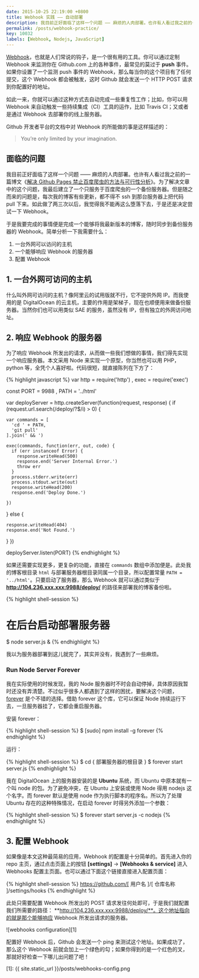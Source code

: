 ```yaml
---
date: 2015-10-25 22:19:00 +0800
title: Webhook 实践 —— 自动部署
description: 我目前正好面临了这样一个问题 —— 麻烦的人肉部署。也许有人看过我之前的一篇博文《解决 Github Pages 禁止百度爬虫的方法与可行性分析》。为了解决文章中的这个问题，我最后建立了一个只服务于百度爬虫的一个备份服务器。但是随之而来的问题是，每次我的博客有些更新，都不得不 ssh 到那台服务器上把代码 pull 下来。如此做了两三次以后，我觉得我不能再这么堕落下去，于是还是决定尝试一下 Webhook。
permalink: /posts/webhook-practice/
key: 10032
labels: [Webhook, Nodejs, JavaScript]
---
```


[Webhook](https://developer.github.com/webhooks/)，也就是人们常说的钩子，是一个很有用的工具。你可以通过定制 Webhook 来监测你在 Github.com 上的各种事件，最常见的莫过于 **push** 事件。如果你设置了一个监测 push 事件的 Webhook，那么每当你的这个项目有了任何提交，这个 Webhook 都会被触发，这时 Github 就会发送一个 HTTP POST 请求到你配置好的地址。

如此一来，你就可以通过这种方式去自动完成一些重复性工作；比如，你可以用 Webhook 来自动触发一些持续集成（CI）工具的运作，比如 Travis CI；又或者是通过 Webhook 去部署你的线上服务器。

Github 开发者平台的文档中对 Webhook 的所能做的事是这样描述的：

> You’re only limited by your imagination.

## 面临的问题

我目前正好面临了这样一个问题 —— 麻烦的人肉部署。也许有人看过我之前的一篇博文《[解决 Github Pages 禁止百度爬虫的方法与可行性分析](https://jerryzou.com/posts/feasibility-of-allowing-baiduSpider-for-Github-Pages/)》。为了解决文章中的这个问题，我最后建立了一个只服务于百度爬虫的一个备份服务器。但是随之而来的问题是，每次我的博客有些更新，都不得不 ssh 到那台服务器上把代码 pull 下来。如此做了两三次以后，我觉得我不能再这么堕落下去，于是还是决定尝试一下 Webhook。

于是我要完成的事情便是完成一个能够将我最新版本的博客，随时同步到备份服务器的 Webhook。简单分析一下我需要什么：

1. 一台外网可以访问的主机
2. 一个能够响应 Webhook 的服务器
3. 配置 Webhook

## 1. 一台外网可访问的主机

什么叫外网可访问的主机？像阿里云的试用版就不行，它不提供外网 IP。而我使用的是 DigitalOcean 的云主机，主要的作用是架梯子，现在也顺便用来做备份服务器。当然你们也可以用类似 SAE 的服务，虽然没有 IP，但有独立的外网访问地址。

## 2. 响应 Webhook 的服务器

为了响应 Webhook 所发出的请求，从而做一些我们想做的事情，我们得先实现一个响应服务器。本文采用 Node 来实现一个原型，你当然也可以用 PHP，python 等，全凭个人喜好啦。代码很短，就直接陈列在下方了：

{% highlight javascript %}
var http = require('http')
  , exec = require('exec')

const PORT = 9988
  , PATH = '../html'

var deployServer = http.createServer(function(request, response) {
  if (request.url.search(/deploy\/?$/i) > 0) {

    var commands = [
      'cd ' + PATH,
      'git pull'
    ].join(' && ')

    exec(commands, function(err, out, code) {
      if (err instanceof Error) {
        response.writeHead(500)
        response.end('Server Internal Error.')
        throw err
      }
      process.stderr.write(err)
      process.stdout.write(out)
      response.writeHead(200)
      response.end('Deploy Done.')

    })

  } else {

    response.writeHead(404)
    response.end('Not Found.')

  }
})

deployServer.listen(PORT)
{% endhighlight %}

如果还需要实现更多，更复杂的功能，直接在 `commands` 数组中添加便是。此处我的博客根目录 `html` 与部署服务器根目录同属一个目录，所以配置常量 `PATH = '../html'`。只要启动了服务器，那么 Webhook 就可以通过类似于 **http://104.236.xxx.xxx:9988/deploy/** 的路径来部署我的博客备份啦。

{% highlight shell-session %}
# 在后台启动部署服务器
$ node server.js &
{% endhighlight %}

我以为服务器部署到这儿就完了，其实并没有，我遇到了一些麻烦。

### Run Node Server Forever
 
我在实际使用的时候发现，我的 Node 服务器时不时会自动停掉，具体原因我暂时还没有弄清楚。不过似乎很多人都遇到了这样的困扰，要解决这个问题，[forever](https://github.com/foreverjs/forever) 是个不错的选择。借助 forever 这个库，它可以保证 Node 持续运行下去，一旦服务器挂了，它都会重启服务器。

安装 forever：

{% highlight shell-session %}
$ [sudo] npm install -g forever
{% endhighlight %}

运行：

{% highlight shell-session %}
$ cd { 部署服务器的根目录 }
$ forever start server.js
{% endhighlight %}

我在 DigitalOcean 上的服务器安装的是 **Ubuntu** 系统，而 Ubuntu 中原本就有一个叫 node 的包。为了避免冲突，在 Ubuntu 上安装或使用 Node 得用 nodejs 这个名字。而 forever 默认是使用 node 作为执行脚本的程序名。所以为了处理 Ubuntu 存在的这种特殊情况，在启动 forever 时得另外添加一个参数：

{% highlight shell-session %}
$ forever start server.js -c nodejs
{% endhighlight %}

## 3. 配置 Webhook

如果像是本文这种最简易的应用，Webhook 的配置是十分简单的。首先进入你的 repo 主页，通过点击页面上的按钮 **[settings]** -> **[Webhooks & service]** 进入 Webhooks 配置主页面。也可以通过下面这个链接直接进入配置页面：

{% highlight shell-session %}
https://github.com/[ 用户名 ]/[ 仓库名称 ]/settings/hooks
{% endhighlight %}

此处只需要配置 Webhook 所发出的 POST 请求发往何处即可，于是我们就配置我们所需要的路径： **http://104.236.xxx.xxx:9988/deploy/**。这个地址指向的就是那个能够响应 Webhook 所发出请求的服务器。

![webhooks configuration][1]

配置好 Webhook 后，Github 会发送一个 ping 来测试这个地址。如果成功了，那么这个 Webhook 前就会加上一个绿色的勾；如果你得到的是一个红色的叉，那就好好检查一下哪儿出问题了吧！ 


[1]: {{ site.static_url }}/posts/webhooks-config.png